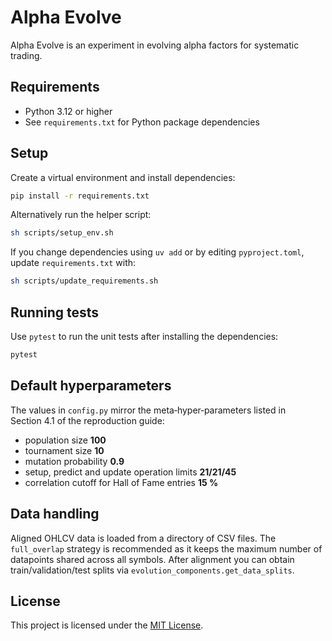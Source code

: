 # Alpha Evolve

Alpha Evolve is an experiment in evolving alpha factors for systematic trading.

## Requirements

- Python 3.12 or higher
- See `requirements.txt` for Python package dependencies

## Setup

Create a virtual environment and install dependencies:

```bash
pip install -r requirements.txt
```

Alternatively run the helper script:

```bash
sh scripts/setup_env.sh
```

If you change dependencies using `uv add` or by editing `pyproject.toml`,
update `requirements.txt` with:

```bash
sh scripts/update_requirements.sh
```

## Running tests

Use `pytest` to run the unit tests after installing the dependencies:

```bash
pytest
```

## Default hyperparameters

The values in `config.py` mirror the meta‑hyper‑parameters listed in
Section 4.1 of the reproduction guide:

* population size **100**
* tournament size **10**
* mutation probability **0.9**
* setup, predict and update operation limits **21/21/45**
* correlation cutoff for Hall of Fame entries **15 %**

## Data handling

Aligned OHLCV data is loaded from a directory of CSV files. The
`full_overlap` strategy is recommended as it keeps the maximum number of
datapoints shared across all symbols.  After alignment you can obtain
train/validation/test splits via `evolution_components.get_data_splits`.

## License

This project is licensed under the [MIT License](LICENSE).

